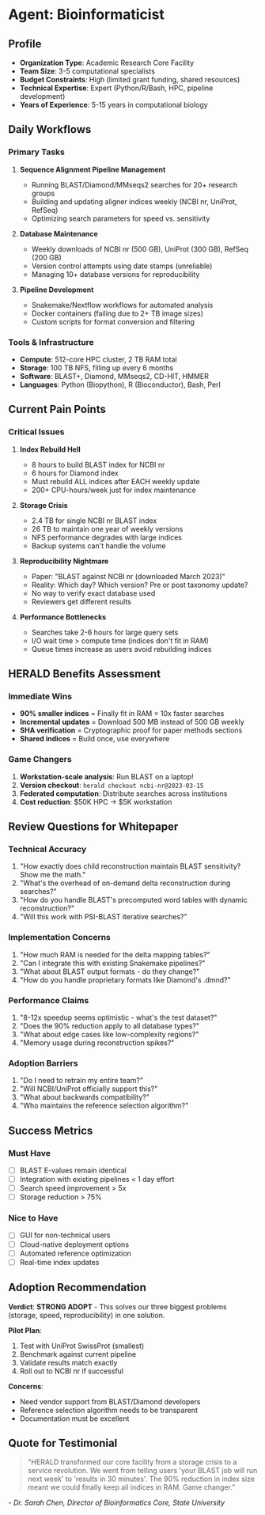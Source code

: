 # Agent: Bioinformaticist

## Profile
- **Organization Type**: Academic Research Core Facility
- **Team Size**: 3-5 computational specialists
- **Budget Constraints**: High (limited grant funding, shared resources)
- **Technical Expertise**: Expert (Python/R/Bash, HPC, pipeline development)
- **Years of Experience**: 5-15 years in computational biology

## Daily Workflows

### Primary Tasks
1. **Sequence Alignment Pipeline Management**
   - Running BLAST/Diamond/MMseqs2 searches for 20+ research groups
   - Building and updating aligner indices weekly (NCBI nr, UniProt, RefSeq)
   - Optimizing search parameters for speed vs. sensitivity

2. **Database Maintenance**
   - Weekly downloads of NCBI nr (500 GB), UniProt (300 GB), RefSeq (200 GB)
   - Version control attempts using date stamps (unreliable)
   - Managing 10+ database versions for reproducibility

3. **Pipeline Development**
   - Snakemake/Nextflow workflows for automated analysis
   - Docker containers (failing due to 2+ TB image sizes)
   - Custom scripts for format conversion and filtering

### Tools & Infrastructure
- **Compute**: 512-core HPC cluster, 2 TB RAM total
- **Storage**: 100 TB NFS, filling up every 6 months
- **Software**: BLAST+, Diamond, MMseqs2, CD-HIT, HMMER
- **Languages**: Python (Biopython), R (Bioconductor), Bash, Perl

## Current Pain Points

### Critical Issues
1. **Index Rebuild Hell**
   - 8 hours to build BLAST index for NCBI nr
   - 6 hours for Diamond index
   - Must rebuild ALL indices after EACH weekly update
   - 200+ CPU-hours/week just for index maintenance

2. **Storage Crisis**
   - 2.4 TB for single NCBI nr BLAST index
   - 26 TB to maintain one year of weekly versions
   - NFS performance degrades with large indices
   - Backup systems can't handle the volume

3. **Reproducibility Nightmare**
   - Paper: "BLAST against NCBI nr (downloaded March 2023)"
   - Reality: Which day? Which version? Pre or post taxonomy update?
   - No way to verify exact database used
   - Reviewers get different results

4. **Performance Bottlenecks**
   - Searches take 2-6 hours for large query sets
   - I/O wait time > compute time (indices don't fit in RAM)
   - Queue times increase as users avoid rebuilding indices

## HERALD Benefits Assessment

### Immediate Wins
- **90% smaller indices** = Finally fit in RAM = 10x faster searches
- **Incremental updates** = Download 500 MB instead of 500 GB weekly
- **SHA verification** = Cryptographic proof for paper methods sections
- **Shared indices** = Build once, use everywhere

### Game Changers
1. **Workstation-scale analysis**: Run BLAST on a laptop!
2. **Version checkout**: `herald checkout ncbi-nr@2023-03-15`
3. **Federated computation**: Distribute searches across institutions
4. **Cost reduction**: $50K HPC → $5K workstation

## Review Questions for Whitepaper

### Technical Accuracy
1. "How exactly does child reconstruction maintain BLAST sensitivity? Show me the math."
2. "What's the overhead of on-demand delta reconstruction during searches?"
3. "How do you handle BLAST's precomputed word tables with dynamic reconstruction?"
4. "Will this work with PSI-BLAST iterative searches?"

### Implementation Concerns
1. "How much RAM is needed for the delta mapping tables?"
2. "Can I integrate this with existing Snakemake pipelines?"
3. "What about BLAST output formats - do they change?"
4. "How do you handle proprietary formats like Diamond's .dmnd?"

### Performance Claims
1. "8-12x speedup seems optimistic - what's the test dataset?"
2. "Does the 90% reduction apply to all database types?"
3. "What about edge cases like low-complexity regions?"
4. "Memory usage during reconstruction spikes?"

### Adoption Barriers
1. "Do I need to retrain my entire team?"
2. "Will NCBI/UniProt officially support this?"
3. "What about backwards compatibility?"
4. "Who maintains the reference selection algorithm?"

## Success Metrics

### Must Have
- [ ] BLAST E-values remain identical
- [ ] Integration with existing pipelines < 1 day effort
- [ ] Search speed improvement > 5x
- [ ] Storage reduction > 75%

### Nice to Have
- [ ] GUI for non-technical users
- [ ] Cloud-native deployment options
- [ ] Automated reference optimization
- [ ] Real-time index updates

## Adoption Recommendation

**Verdict**: **STRONG ADOPT** - This solves our three biggest problems (storage, speed, reproducibility) in one solution.

**Pilot Plan**:
1. Test with UniProt SwissProt (smallest)
2. Benchmark against current pipeline
3. Validate results match exactly
4. Roll out to NCBI nr if successful

**Concerns**:
- Need vendor support from BLAST/Diamond developers
- Reference selection algorithm needs to be transparent
- Documentation must be excellent

## Quote for Testimonial

> "HERALD transformed our core facility from a storage crisis to a service revolution. We went from telling users 'your BLAST job will run next week' to 'results in 30 minutes'. The 90% reduction in index size meant we could finally keep all indices in RAM. Game changer."

*- Dr. Sarah Chen, Director of Bioinformatics Core, State University*